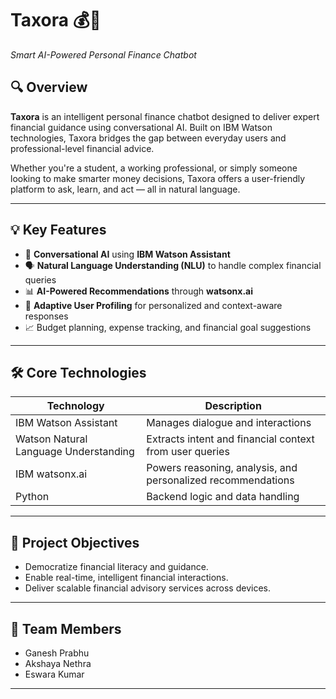 # Taxora 💰🤖
*Smart AI-Powered Personal Finance Chatbot*

## 🔍 Overview
**Taxora** is an intelligent personal finance chatbot designed to deliver expert financial guidance using conversational AI. Built on IBM Watson technologies, Taxora bridges the gap between everyday users and professional-level financial advice.

Whether you're a student, a working professional, or simply someone looking to make smarter money decisions, Taxora offers a user-friendly platform to ask, learn, and act — all in natural language.

---

## 💡 Key Features

- 🧠 **Conversational AI** using **IBM Watson Assistant**
- 🗣️ **Natural Language Understanding (NLU)** to handle complex financial queries
- 📊 **AI-Powered Recommendations** through **watsonx.ai**
- 🧩 **Adaptive User Profiling** for personalized and context-aware responses
- 📈 Budget planning, expense tracking, and financial goal suggestions

---

## 🛠️ Core Technologies

| Technology | Description |
|------------|-------------|
| IBM Watson Assistant | Manages dialogue and interactions |
| Watson Natural Language Understanding | Extracts intent and financial context from user queries |
| IBM watsonx.ai | Powers reasoning, analysis, and personalized recommendations |
| Python | Backend logic and data handling |

---

## 🎯 Project Objectives

- Democratize financial literacy and guidance.
- Enable real-time, intelligent financial interactions.
- Deliver scalable financial advisory services across devices.

---

## 👥 Team Members

- Ganesh Prabhu  
- Akshaya Nethra  
- Eswara Kumar  

---


